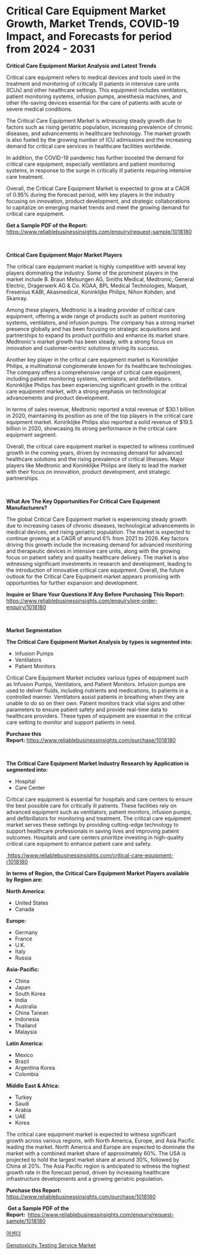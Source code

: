 <p><h1>Critical Care Equipment Market Growth, Market Trends, COVID-19 Impact, and Forecasts for period from 2024 - 2031</h1></p><p><strong>Critical Care Equipment Market Analysis and Latest Trends</strong></p>
<p><p>Critical care equipment refers to medical devices and tools used in the treatment and monitoring of critically ill patients in intensive care units (ICUs) and other healthcare settings. This equipment includes ventilators, patient monitoring systems, infusion pumps, anesthesia machines, and other life-saving devices essential for the care of patients with acute or severe medical conditions.</p><p>The Critical Care Equipment Market is witnessing steady growth due to factors such as rising geriatric population, increasing prevalence of chronic diseases, and advancements in healthcare technology. The market growth is also fueled by the growing number of ICU admissions and the increasing demand for critical care services in healthcare facilities worldwide.</p><p>In addition, the COVID-19 pandemic has further boosted the demand for critical care equipment, especially ventilators and patient monitoring systems, in response to the surge in critically ill patients requiring intensive care treatment.</p><p>Overall, the Critical Care Equipment Market is expected to grow at a CAGR of 0.95% during the forecast period, with key players in the industry focusing on innovation, product development, and strategic collaborations to capitalize on emerging market trends and meet the growing demand for critical care equipment.</p></p>
<p><strong>Get a Sample PDF of the Report:&nbsp;</strong> <a href="https://www.reliablebusinessinsights.com/enquiry/request-sample/1018180">https://www.reliablebusinessinsights.com/enquiry/request-sample/1018180</a></p>
<p>&nbsp;</p>
<p><strong>Critical Care Equipment Major Market Players</strong></p>
<p><p>The critical care equipment market is highly competitive with several key players dominating the industry. Some of the prominent players in the market include B. Braun Melsungen AG, Smiths Medical, Medtronic, General Electric, Dragerwerk AG & Co. KGAA, BPL Medical Technologies, Maquet, Fresenius KABI, Akasmedical, Koninklijke Philips, Nihon Kohden, and Skanray.</p><p>Among these players, Medtronic is a leading provider of critical care equipment, offering a wide range of products such as patient monitoring systems, ventilators, and infusion pumps. The company has a strong market presence globally and has been focusing on strategic acquisitions and partnerships to expand its product portfolio and enhance its market share. Medtronic's market growth has been steady, with a strong focus on innovation and customer-centric solutions driving its success.</p><p>Another key player in the critical care equipment market is Koninklijke Philips, a multinational conglomerate known for its healthcare technologies. The company offers a comprehensive range of critical care equipment, including patient monitoring systems, ventilators, and defibrillators. Koninklijke Philips has been experiencing significant growth in the critical care equipment market, with a strong emphasis on technological advancements and product development.</p><p>In terms of sales revenue, Medtronic reported a total revenue of $30.1 billion in 2020, maintaining its position as one of the top players in the critical care equipment market. Koninklijke Philips also reported a solid revenue of $19.5 billion in 2020, showcasing its strong performance in the critical care equipment segment.</p><p>Overall, the critical care equipment market is expected to witness continued growth in the coming years, driven by increasing demand for advanced healthcare solutions and the rising prevalence of critical illnesses. Major players like Medtronic and Koninklijke Philips are likely to lead the market with their focus on innovation, product development, and strategic partnerships.</p></p>
<p>&nbsp;</p>
<p><strong>What Are The Key Opportunities For Critical Care Equipment Manufacturers?</strong></p>
<p><p>The global Critical Care Equipment market is experiencing steady growth due to increasing cases of chronic diseases, technological advancements in medical devices, and rising geriatric population. The market is expected to continue growing at a CAGR of around 6% from 2021 to 2026. Key factors driving this growth include the increasing demand for advanced monitoring and therapeutic devices in intensive care units, along with the growing focus on patient safety and quality healthcare delivery. The market is also witnessing significant investments in research and development, leading to the introduction of innovative critical care equipment. Overall, the future outlook for the Critical Care Equipment market appears promising with opportunities for further expansion and development.</p></p>
<p><strong>Inquire or Share Your Questions If Any Before Purchasing This Report:</strong> <a href="https://www.reliablebusinessinsights.com/enquiry/pre-order-enquiry/1018180">https://www.reliablebusinessinsights.com/enquiry/pre-order-enquiry/1018180</a></p>
<p>&nbsp;</p>
<p><strong>Market Segmentation</strong></p>
<p><strong>The Critical Care Equipment Market Analysis by types is segmented into:</strong></p>
<p><ul><li>Infusion Pumps</li><li>Ventilators</li><li>Patient Monitors</li></ul></p>
<p><p>Critical Care Equipment Market includes various types of equipment such as Infusion Pumps, Ventilators, and Patient Monitors. Infusion pumps are used to deliver fluids, including nutrients and medications, to patients in a controlled manner. Ventilators assist patients in breathing when they are unable to do so on their own. Patient monitors track vital signs and other parameters to ensure patient safety and provide real-time data to healthcare providers. These types of equipment are essential in the critical care setting to monitor and support patients in need.</p></p>
<p><strong>Purchase this Report:&nbsp;</strong><a href="https://www.reliablebusinessinsights.com/purchase/1018180">https://www.reliablebusinessinsights.com/purchase/1018180</a></p>
<p>&nbsp;</p>
<p><strong>The Critical Care Equipment Market Industry Research by Application is segmented into:</strong></p>
<p><ul><li>Hospital</li><li>Care Center</li></ul></p>
<p><p>Critical care equipment is essential for hospitals and care centers to ensure the best possible care for critically ill patients. These facilities rely on advanced equipment such as ventilators, patient monitors, infusion pumps, and defibrillators for monitoring and treatment. The critical care equipment market serves these settings by providing cutting-edge technology to support healthcare professionals in saving lives and improving patient outcomes. Hospitals and care centers prioritize investing in high-quality critical care equipment to enhance patient care and safety.</p></p>
<p><a href="https://www.reliablebusinessinsights.com/critical-care-equipment-r1018180">&nbsp;https://www.reliablebusinessinsights.com/critical-care-equipment-r1018180</a></p>
<p><strong>In terms of Region, the Critical Care Equipment Market Players available by Region are:</strong></p>
<p>
    <p> <strong> North America: </strong>
        <ul>
            <li>United States</li>
            <li>Canada</li>
        </ul>
        </p> 
    <p> <strong> Europe: </strong>
        <ul>
            <li>Germany</li>
            <li>France</li>
            <li>U.K.</li>
            <li>Italy</li>
            <li>Russia</li>
        </ul>
        </p> 
    <p> <strong> Asia-Pacific: </strong>
        <ul>
            <li>China</li>
            <li>Japan</li>
            <li>South Korea</li>
            <li>India</li>
            <li>Australia</li>
            <li>China Taiwan</li>
            <li>Indonesia</li>
            <li>Thailand</li>
            <li>Malaysia</li>
        </ul>
        </p> 
    <p> <strong> Latin America: </strong>
        <ul>
            <li>Mexico</li>
            <li>Brazil</li>
            <li>Argentina Korea</li>
            <li>Colombia</li>
        </ul>
        </p> 
    <p> <strong> Middle East & Africa: </strong>
        <ul>
            <li>Turkey</li>
            <li>Saudi</li>
            <li>Arabia</li>
            <li>UAE</li>
            <li>Korea</li>
        </ul>
    </p>
    </p>
<p><p>The critical care equipment market is expected to witness significant growth across various regions, with North America, Europe, and Asia Pacific leading the market. North America and Europe are expected to dominate the market with a combined market share of approximately 60%. The USA is projected to hold the largest market share at around 30%, followed by China at 20%. The Asia Pacific region is anticipated to witness the highest growth rate in the forecast period, driven by increasing healthcare infrastructure developments and a growing geriatric population.</p></p>
<p><strong>Purchase this Report: </strong><a href="https://www.reliablebusinessinsights.com/purchase/1018180">https://www.reliablebusinessinsights.com/purchase/1018180</a></p>
<p>&nbsp;<strong>Get a Sample PDF of the Report:&nbsp;&nbsp;</strong><a href="https://www.reliablebusinessinsights.com/enquiry/request-sample/1018180">https://www.reliablebusinessinsights.com/enquiry/request-sample/1018180</a></p>
<p><strong></strong></p>
<p><p><a href="https://github.com/nigaleamar09/Market-Research-Report-List-2/blob/main/316131973959.md">어센더</a></p><p><a href="https://github.com/juniordelafrance/Market-Research-Report-List-4/blob/main/genotoxicity-testing-service-market.md">Genotoxicity Testing Service Market</a></p></p>